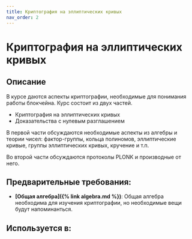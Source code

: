 ```yaml
---
title: Криптография на эллиптических кривых
nav_order: 2
---
```


# Криптография на эллиптических кривых


## Описание 
В курсе даются аспекты криптографии, необходимые для понимания работы блокчейна. Курс состоит из двух частей.

- Криптография на эллиптических кривых
- Доказательства с нулевым разглашением

В первой части обсуждаются необходимые аспекты из алгебры и теории чисел: фактор-группы, кольца полиномов, 
эллиптические кривые, группы эллиптических кривых, кручение и т.п.

Во второй части обсуждаются протоколы PLONK и производные от него.


## Предварительные требования:

- **[Общая алгебра]({% link algebra.md %})**: Общая алгебра необходима для изучения криптографии, но необходимые вещи будут напоминанться. 



## Используется в:
